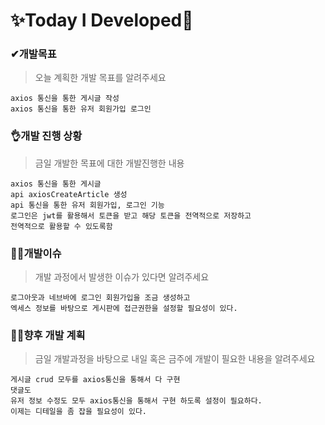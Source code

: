 # ✨Today I Developed🤞



### ✔개발목표

> 오늘 계획한 개발 목표를 알려주세요

```
axios 통신을 통한 게시글 작성
axios 통신을 통한 유저 회원가입 로그인
```





### 👌개발 진행 상황

> 금일 개발한 목표에 대한 개발진행한 내용

```
axios 통신을 통한 게시글 
api axiosCreateArticle 생성
api 통신을 통한 유저 회원가입, 로그인 기능
로그인은 jwt를 활용해서 토큰을 받고 해당 토큰을 전역적으로 저장하고 
전역적으로 활용할 수 있도록함
```



### 🤷‍♂️개발이슈

> 개발 과정에서 발생한 이슈가 있다면 알려주세요

```
로그아웃과 네브바에 로그인 회원가입을 조금 생성하고
엑세스 정보를 바탕으로 게시판에 접근권한을 설정할 필요성이 있다. 
```





### 🐱‍🚀향후 개발 계획

> 금일 개발과정을 바탕으로 내일 혹은 금주에 개발이 필요한 내용을 알려주세요

```
게시글 crud 모두를 axios통신을 통해서 다 구현
댓글도
유저 정보 수정도 모두 axios통신을 통해서 구현 하도록 설정이 필요하다.
이제는 디테일을 좀 잡을 필요성이 있다.
```

